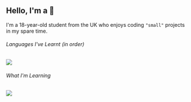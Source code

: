 ## Hello, I'm a 🧱
I'm a 18-year-old student from the UK who enjoys coding `"small"` projects in my spare time.

###### Languages I've Learnt (in order)
<img src="https://skillicons.dev/icons?i=python,html,css,js,ts,latex,dotnet,cs">

###### What I'm Learning
<img src="https://skillicons.dev/icons?i=flutter,dart">
